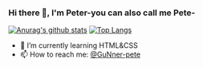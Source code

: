 ### Hi there 👋, I'm Peter-you can also call me Pete-

[![Anurag's github stats](https://github-readme-stats.vercel.app/api?username=GuNner-pete&count_private=true&show_icons=true&theme=chartreuse-dark)](https://github.com/anuraghazra/github-readme-stats)
[![Top Langs](https://github-readme-stats.vercel.app/api/top-langs/?username=GuNner-pete)](https://github.com/anuraghazra/github-readme-stats)

- 🌱 I’m currently learning HTML&CSS
- 📫 How to reach me: [@GuNner-pete](https://github.com/GuNner-pete)




<!--
**GuNner-pete/GuNner-pete** is a ✨ _special_ ✨ repository because its `README.md` (this file) appears on your GitHub profile.


Here are some ideas to get you started:

- 🔭 I’m currently working on ...
- 🌱 I’m currently learning ...
- 👯 I’m looking to collaborate on ...
- 🤔 I’m looking for help with ...
- 💬 Ask me about ...
- 📫 How to reach me: ...
- 😄 Pronouns: ...
- ⚡ Fun fact: ...
-->
